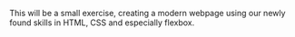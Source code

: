 This will be a small exercise, creating a modern webpage using our newly found skills in HTML, CSS and especially flexbox.